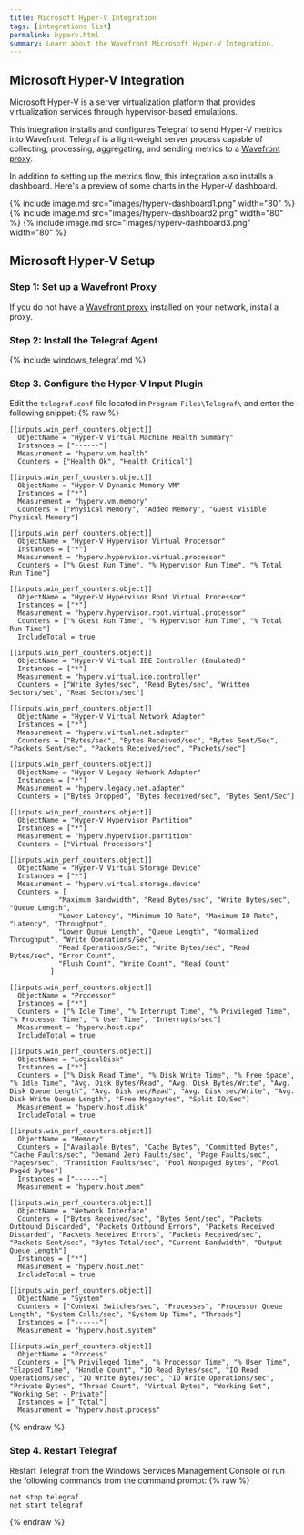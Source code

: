 ```yaml
---
title: Microsoft Hyper-V Integration
tags: [integrations list]
permalink: hyperv.html
summary: Learn about the Wavefront Microsoft Hyper-V Integration.
---
```

## Microsoft Hyper-V Integration

Microsoft Hyper-V is a server virtualization platform that provides virtualization services through hypervisor-based emulations.

This integration installs and configures Telegraf to send Hyper-V metrics into Wavefront. Telegraf is a light-weight server process capable of collecting, processing, aggregating, and sending metrics to a [Wavefront proxy](https://docs.wavefront.com/proxies.html).

In addition to setting up the metrics flow, this integration also installs a dashboard. Here's a preview of some charts in the Hyper-V dashboard.

{% include image.md src="images/hyperv-dashboard1.png" width="80" %}
{% include image.md src="images/hyperv-dashboard2.png" width="80" %}
{% include image.md src="images/hyperv-dashboard3.png" width="80" %}

## Microsoft Hyper-V Setup



### Step 1: Set up a Wavefront Proxy

If you do not have a [Wavefront proxy](https://docs.wavefront.com/proxies.html) installed on your network, install a proxy.

### Step 2: Install the Telegraf Agent

{% include windows_telegraf.md %}

### Step 3. Configure the Hyper-V Input Plugin

Edit the `telegraf.conf` file located in `Program Files\Telegraf\` and enter the following snippet:
{% raw %}
   ```
   [[inputs.win_perf_counters.object]]
     ObjectName = "Hyper-V Virtual Machine Health Summary"
     Instances = ["------"]
     Measurement = "hyperv.vm.health"
     Counters = ["Health Ok", "Health Critical"]

   [[inputs.win_perf_counters.object]]
     ObjectName = "Hyper-V Dynamic Memory VM"
     Instances = ["*"]
     Measurement = "hyperv.vm.memory"
     Counters = ["Physical Memory", "Added Memory", "Guest Visible Physical Memory"]

   [[inputs.win_perf_counters.object]]
     ObjectName = "Hyper-V Hypervisor Virtual Processor"
     Instances = ["*"]
     Measurement = "hyperv.hypervisor.virtual.processor"
     Counters = ["% Guest Run Time", "% Hypervisor Run Time", "% Total Run Time"]

   [[inputs.win_perf_counters.object]]
     ObjectName = "Hyper-V Hypervisor Root Virtual Processor"
     Instances = ["*"]
     Measurement = "hyperv.hypervisor.root.virtual.processor"
     Counters = ["% Guest Run Time", "% Hypervisor Run Time", "% Total Run Time"]
     IncludeTotal = true

   [[inputs.win_perf_counters.object]]
     ObjectName = "Hyper-V Virtual IDE Controller (Emulated)"
     Instances = ["*"]
     Measurement = "hyperv.virtual.ide.controller"
     Counters = ["Write Bytes/sec", "Read Bytes/sec", "Written Sectors/sec", "Read Sectors/sec"]

   [[inputs.win_perf_counters.object]]
     ObjectName = "Hyper-V Virtual Network Adapter"
     Instances = ["*"]
     Measurement = "hyperv.virtual.net.adapter"
     Counters = ["Bytes/sec", "Bytes Received/sec", "Bytes Sent/Sec", "Packets Sent/sec", "Packets Received/sec", "Packets/sec"]

   [[inputs.win_perf_counters.object]]
     ObjectName = "Hyper-V Legacy Network Adapter"
     Instances = ["*"]
     Measurement = "hyperv.legacy.net.adapter"
     Counters = ["Bytes Dropped", "Bytes Received/sec", "Bytes Sent/Sec"]

   [[inputs.win_perf_counters.object]]
     ObjectName = "Hyper-V Hypervisor Partition"
     Instances = ["*"]
     Measurement = "hyperv.hypervisor.partition"
     Counters = ["Virtual Processors"]

   [[inputs.win_perf_counters.object]]
     ObjectName = "Hyper-V Virtual Storage Device"
     Instances = ["*"]
     Measurement = "hyperv.virtual.storage.device"
     Counters = [
               "Maximum Bandwidth", "Read Bytes/sec", "Write Bytes/sec", "Queue Length",
               "Lower Latency", "Minimum IO Rate", "Maximum IO Rate", "Latency", "Throughput",
               "Lower Queue Length", "Queue Length", "Normalized Throughput", "Write Operations/Sec",
               "Read Operations/Sec", "Write Bytes/sec", "Read Bytes/sec", "Error Count",
               "Flush Count", "Write Count", "Read Count"
             ]

   [[inputs.win_perf_counters.object]]
     ObjectName = "Processor"
     Instances = ["*"]
     Counters = ["% Idle Time", "% Interrupt Time", "% Privileged Time", "% Processor Time", "% User Time", "Interrupts/sec"]
     Measurement = "hyperv.host.cpu"
     IncludeTotal = true

   [[inputs.win_perf_counters.object]]
     ObjectName = "LogicalDisk"
     Instances = ["*"]
     Counters = ["% Disk Read Time", "% Disk Write Time", "% Free Space", "% Idle Time", "Avg. Disk Bytes/Read", "Avg. Disk Bytes/Write", "Avg. Disk Queue Length", "Avg. Disk sec/Read", "Avg. Disk sec/Write", "Avg. Disk Write Queue Length", "Free Megabytes", "Split IO/Sec"]
     Measurement = "hyperv.host.disk"
     IncludeTotal = true

   [[inputs.win_perf_counters.object]]
     ObjectName = "Memory"
     Counters = ["Available Bytes", "Cache Bytes", "Committed Bytes", "Cache Faults/sec", "Demand Zero Faults/sec", "Page Faults/sec", "Pages/sec", "Transition Faults/sec", "Pool Nonpaged Bytes", "Pool Paged Bytes"]
     Instances = ["------"]
     Measurement = "hyperv.host.mem"

   [[inputs.win_perf_counters.object]]
     ObjectName = "Network Interface"
     Counters = ["Bytes Received/sec", "Bytes Sent/sec", "Packets Outbound Discarded", "Packets Outbound Errors", "Packets Received Discarded", "Packets Received Errors", "Packets Received/sec", "Packets Sent/sec", "Bytes Total/sec", "Current Bandwidth", "Output Queue Length"]
     Instances = ["*"] 
     Measurement = "hyperv.host.net"
     IncludeTotal = true

   [[inputs.win_perf_counters.object]]
     ObjectName = "System"
     Counters = ["Context Switches/sec", "Processes", "Processor Queue Length", "System Calls/sec", "System Up Time", "Threads"]
     Instances = ["------"]
     Measurement = "hyperv.host.system"

   [[inputs.win_perf_counters.object]]
     ObjectName = "Process"
     Counters = ["% Privileged Time", "% Processor Time", "% User Time", "Elapsed Time", "Handle Count", "IO Read Bytes/sec", "IO Read Operations/sec", "IO Write Bytes/sec", "IO Write Operations/sec", "Private Bytes", "Thread Count", "Virtual Bytes", "Working Set", "Working Set - Private"]
     Instances = ["_Total"]
     Measurement = "hyperv.host.process"
   ```
{% endraw %}
### Step 4. Restart Telegraf

Restart Telegraf from the Windows Services Management Console or run the following commands from the command prompt:
{% raw %}
   ```
   net stop telegraf
   net start telegraf
   ```
{% endraw %}


